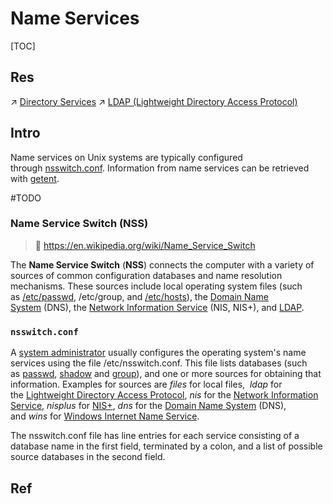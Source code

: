 # Name Services

[TOC]



## Res
↗ [Directory Services](../../../🍕%20Computer%20Storage%20&%20Database%20Systems/Database%20Systems/Directory%20Services/Directory%20Services.md)
↗ [LDAP (Lightweight Directory Access Protocol)](../../../🏎️%20Computer%20Networking%20and%20Communication/📌%20Computer%20Networking%20Basics%20(Protocol%20Part)/0x01%20Application%20Layer/Messaging%20&%20Remote%20Accessing/LDAP%20(Lightweight%20Directory%20Access%20Protocol)/LDAP%20(Lightweight%20Directory%20Access%20Protocol).md)



## Intro
Name services on Unix systems are typically configured through [nsswitch.conf](https://en.wikipedia.org/wiki/Nsswitch.conf "Nsswitch.conf"). Information from name services can be retrieved with [getent](https://en.wikipedia.org/wiki/Getent "Getent").

#TODO 


### Name Service Switch (NSS)
> 🔗 https://en.wikipedia.org/wiki/Name_Service_Switch

The **Name Service Switch** (**NSS**) connects the computer with a variety of sources of common configuration databases and name resolution mechanisms. These sources include local operating system files (such as [/etc/passwd](https://en.wikipedia.org/wiki//etc/passwd "/etc/passwd"), /etc/group, and [/etc/hosts](https://en.wikipedia.org/wiki//etc/hosts "/etc/hosts")), the [Domain Name System](https://en.wikipedia.org/wiki/Domain_Name_System "Domain Name System") (DNS), the [Network Information Service](https://en.wikipedia.org/wiki/Network_Information_Service "Network Information Service") (NIS, NIS+), and [LDAP](https://en.wikipedia.org/wiki/LDAP "LDAP").


### `nsswitch.conf`
A [system administrator](https://en.wikipedia.org/wiki/System_administrator "System administrator") usually configures the operating system's name services using the file /etc/nsswitch.conf. This file lists databases (such as [passwd](https://en.wikipedia.org/wiki//etc/passwd "/etc/passwd"), [shadow](https://en.wikipedia.org/wiki/Shadow_password "Shadow password") and [group](https://en.wikipedia.org/wiki/Group_(database) "Group (database)")), and one or more sources for obtaining that information. Examples for sources are _files_ for local files,  _ldap_ for the [Lightweight Directory Access Protocol](https://en.wikipedia.org/wiki/Lightweight_Directory_Access_Protocol "Lightweight Directory Access Protocol"), _nis_ for the [Network Information Service](https://en.wikipedia.org/wiki/Network_Information_Service "Network Information Service"), _nisplus_ for [NIS+](https://en.wikipedia.org/wiki/Nisplus "Nisplus"), _dns_ for the [Domain Name System](https://en.wikipedia.org/wiki/Domain_Name_System "Domain Name System") (DNS), and _wins_ for [Windows Internet Name Service](https://en.wikipedia.org/wiki/Windows_Internet_Name_Service "Windows Internet Name Service").

The nsswitch.conf file has line entries for each service consisting of a database name in the first field, terminated by a colon, and a list of possible source databases in the second field.



## Ref

